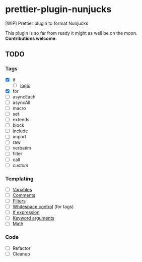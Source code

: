 # prettier-plugin-nunjucks
[WIP] Prettier plugin to format Nunjucks

This plugin is so far from ready it might as well be on the moon. **Contributions welcome.**

## TODO

### Tags

- [x] if
  - [ ] [logic](https://mozilla.github.io/nunjucks/templating.html#logic)
- [x] for
- [ ] asyncEach
- [ ] asyncAll
- [ ] macro
- [ ] set
- [ ] extends
- [ ] block
- [ ] include
- [ ] import
- [ ] raw
- [ ] verbatim
- [ ] filter
- [ ] call
- [ ] _custom_

### Templating

- [ ] [Variables](https://mozilla.github.io/nunjucks/templating.html#variables)
- [ ] [Comments](https://mozilla.github.io/nunjucks/templating.html#comments)
- [ ] [Filters](https://mozilla.github.io/nunjucks/templating.html#filters)
- [ ] [Whitespace control](https://mozilla.github.io/nunjucks/templating.html#whitespace-control) (for tags)
- [ ] [If expression](https://mozilla.github.io/nunjucks/templating.html#if-expression)
- [ ] [Keyword arguments](https://mozilla.github.io/nunjucks/templating.html#keyword-arguments)
- [ ] [Math](https://mozilla.github.io/nunjucks/templating.html#math)

### Code

- [ ] Refactor
- [ ] Cleanup
